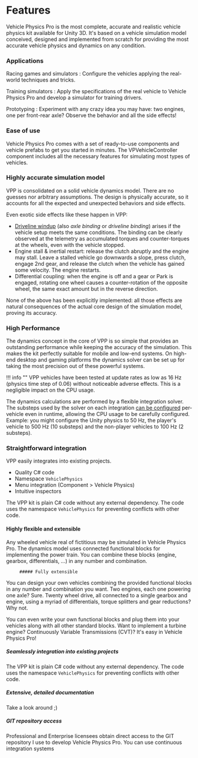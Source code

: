 # Features

Vehicle Physics Pro is the most complete, accurate and realistic vehicle physics kit available for
Unity 3D. It's based on a vehicle simulation model conceived, designed and implemented from scratch
for providing the most accurate vehicle physics and dynamics on any condition.




### Applications

Racing games and simulators
:	Configure the vehicles applying the real-world techniques and tricks.

Training simulators
:	Apply the specifications of the real vehicle to Vehicle Physics Pro and develop a simulator for
	training drivers.

Prototyping
:	Experiment with any crazy idea you may have: two engines, one per front-rear axle? Observe the
	behavior and all the side effects!

### Ease of use

Vehicle Physics Pro comes with a set of ready-to-use components and vehicle prefabs to get you
started in minutes. The VPVehicleController component includes all the necessary features for
simulating most types of vehicles.

### Highly accurate simulation model

VPP is consolidated on a solid vehicle dynamics model. There are no guesses nor arbitrary
assumptions. The design is physically accurate, so it accounts for all the expected and unexpected
behaviors and side effects.

Even exotic side effects like these happen in VPP:

- [Driveline windup](https://en.wikipedia.org/wiki/Driveline_windup) (also _axle binding_ or
	_driveline binding_) arises if the vehicle setup meets the same conditions. The binding can be
	clearly observed at the telemetry as accumulated torques and counter-torques at the wheels,
	even with the vehicle stopped.
- Engine stall & inertial restart: release the clutch abruptly and the engine may stall. Leave
	a stalled vehicle go downwards a slope, press clutch, engage 2nd gear, and release the clutch
	when the vehicle has gained some velocity. The engine restarts.
- Differential coupling: when the engine is off and a gear or Park is engaged, rotating one wheel
	causes a counter-rotation of the opposite wheel, the same exact amount but in the reverse
	direction.

None of the above has been explicitly implemented: all those effects are natural consequences of
the actual core design of the simulation model, proving its accuracy.

### High Performance

The dynamics concept in the core of VPP is so simple that provides an outstanding performance while
keeping the accuracy of the simulation. This makes the kit perfectly suitable for mobile and low-end
systems. On high-end desktop and gaming platforms the dynamics solver can be set up for taking the
most precision out of these powerful systems.

!!! info ""
	VPP vehicles have been tested at update rates as low as 16 Hz (physics time step of 0.06)
	without noticeable adverse effects. This is a negligible impact on the CPU usage.

The dynamics calculations are performed by a flexible integration solver. The substeps used by the
solver on each integration [can be configured](../advanced/misc-topics-explained/#solver-numeric-integration)
per-vehicle even in runtime, allowing the CPU usage to be carefully configured.
Example: you might configure the Unity physics to 50 Hz, the player's vehicle to 500 Hz (10
substeps) and the non-player vehicles to 100 Hz (2 substeps).

### Straightforward integration

VPP easily integrates into existing projects.

- Quality C# code
- Namespace `VehiclePhysics`
- Menu integration (Component > Vehicle Physics)
- Intuitive inspectors

The VPP kit is plain C# code without any external dependency. The code uses the namespace
`VehiclePhysics` for preventing conflicts with other code.




#### Highly flexible and extensible

Any wheeled vehicle real of fictitious may be simulated in Vehicle Physics Pro. The dynamics model
uses connected functional blocks for implementing the power train. You can combine these blocks
(engine, gearbox, differentials, ...) in any number and combination.

         ##### Fully extensible

You can design your own vehicles combining the provided functional blocks in any number and
combination you want. Two engines, each one powering one axle? Sure. Twenty wheel drive, all
connected to a single gearbox and engine, using a myriad of differentials, torque splitters and gear
reductions? Why not.

You can even write your own functional blocks and plug them into your vehicles along with all other
standard blocks. Want to implement a turbine engine? Continuously Variable Transmissions (CVT)? It's
easy in Vehicle Physics Pro!





##### Seamlessly integration into existing projects

The VPP kit is plain C# code without any external dependency. The code uses the namespace
`VehiclePhysics` for preventing conflicts with other code.

##### Extensive, detailed documentation

Take a look around ;)

##### GIT repository access

Professional and Enterprise licensees obtain direct access to the GIT repository I use to develop
Vehicle Physics Pro. You can use continuous integration systems



